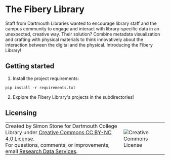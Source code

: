 # The Fibery Library

Staff from Dartmouth Libraries wanted to encourage library staff and the campus community to engage and interact with library-specific data in an unexpected, creative way. Their solution? Combine metadata visualization and crafting with physical materials to think innovatively about the interaction between the digital and the physical. Introducing the Fibery Library!

## Getting started

1. Install the project requirements:

```
pip install -r requirements.txt
```

2. Explore the Fibery Library's projects in the subdirectories!


## Licensing
<table >
<tbody>
  <tr>
    <td style="padding:0px;border-width:0px;vertical-align:center">
    Created by Simon Stone for Dartmouth College Library under <a href="https://creativecommons.org/licenses/by/4.0/">Creative Commons CC BY-NC 4.0 License</a>.<br>For questions, comments, or improvements, email <a href="mailto:researchdatahelp@groups.dartmouth.edu">Research Data Services</a>.
    </td>
    <td style="padding:0 0 0 1em;border-width:0px;vertical-align:center"><img alt="Creative Commons License" src="https://i.creativecommons.org/l/by/4.0/88x31.png"/></td>
  </tr>
</tbody>
</table>